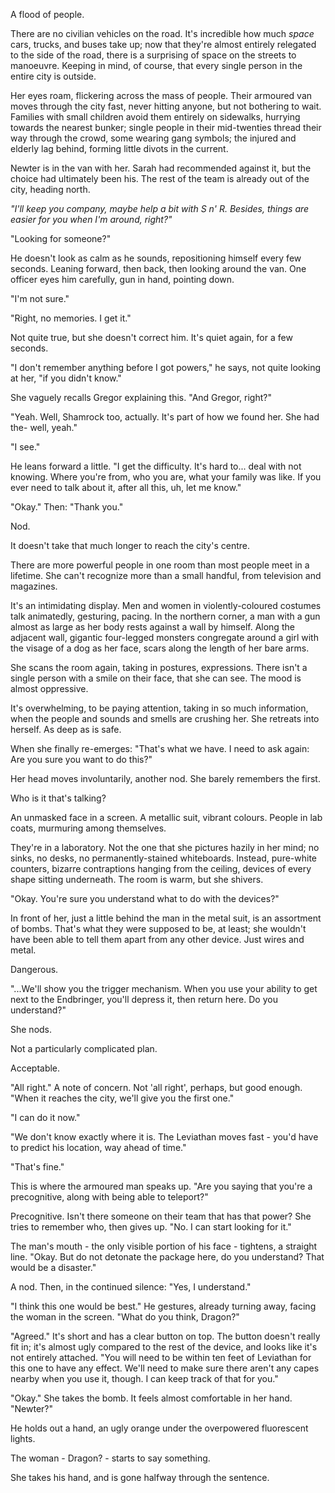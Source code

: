 A flood of people.

There are no civilian vehicles on the road. It's incredible how much *space* cars, trucks, and buses take up; now that they're almost entirely relegated to the side of the road, there is a surprising of space on the streets to manoeuvre. Keeping in mind, of course, that every single person in the entire city is outside.

Her eyes roam, flickering across the mass of people. Their armoured van moves through the city fast, never hitting anyone, but not bothering to wait. Families with small children avoid them entirely on sidewalks, hurrying towards the nearest bunker; single people in their mid-twenties thread their way through the crowd, some wearing gang symbols; the injured and elderly lag behind, forming little divots in the current.

Newter is in the van with her. Sarah had recommended against it, but the choice had ultimately been his. The rest of the team is already out of the city, heading north. 

*"I'll keep you company, maybe help a bit with S n' R. Besides, things are easier for you when I'm around, right?"* 

"Looking for someone?"

He doesn't look as calm as he sounds, repositioning himself every few seconds. Leaning forward, then back, then looking around the van. One officer eyes him carefully, gun in hand, pointing down.

"I'm not sure."

"Right, no memories. I get it."

Not quite true, but she doesn't correct him. It's quiet again, for a few seconds.

"I don't remember anything before I got powers," he says, not quite looking at her, "if you didn't know." 

She vaguely recalls Gregor explaining this. "And Gregor, right?"

"Yeah. Well, Shamrock too, actually. It's part of how we found her. She had the- well, yeah."

"I see."

He leans forward a little. "I get the difficulty. It's hard to... deal with not knowing. Where you're from, who you are, what your family was like. If you ever need to talk about it, after all this, uh, let me know."

"Okay." Then: "Thank you."

Nod.

It doesn't take that much longer to reach the city's centre.

There are more powerful people in one room than most people meet in a lifetime. She can't recognize more than a small handful, from television and magazines. 

It's an intimidating display. Men and women in violently-coloured costumes talk animatedly, gesturing, pacing. In the northern corner, a man with a gun almost as large as her body rests against a wall by himself. Along the adjacent wall, gigantic four-legged monsters congregate around a girl with the visage of a dog as her face, scars along the length of her bare arms.

She scans the room again, taking in postures, expressions. There isn't a single person with a smile on their face, that she can see. The mood is almost oppressive. 

It's overwhelming, to be paying attention, taking in so much information, when the people and sounds and smells are crushing her. She retreats into herself. As deep as is safe.

When she finally re-emerges: "That's what we have. I need to ask again: Are you sure you want to do this?"

Her head moves involuntarily, another nod. She barely remembers the first.

Who is it that's talking?

An unmasked face in a screen. A metallic suit, vibrant colours. People in lab coats, murmuring among themselves.

They're in a laboratory. Not the one that she pictures hazily in her mind; no sinks, no desks, no permanently-stained whiteboards. Instead, pure-white counters, bizarre contraptions hanging from the ceiling, devices of every shape sitting underneath. The room is warm, but she shivers. 

"Okay. You're sure you understand what to do with the devices?"

In front of her, just a little behind the man in the metal suit, is an assortment of bombs. That's what they were supposed to be, at least; she wouldn't have been able to tell them apart from any other device. Just wires and metal.

Dangerous.

"...We'll show you the trigger mechanism. When you use your ability to get next to the Endbringer, you'll depress it, then return here. Do you understand?"

She nods. 

Not a particularly complicated plan.

Acceptable.

"All right." A note of concern. Not 'all right', perhaps, but good enough. "When it reaches the city, we'll give you the first one."

"I can do it now."

"We don't know exactly where it is. The Leviathan moves fast - you'd have to predict his location, way ahead of time."

"That's fine."

This is where the armoured man speaks up. "Are you saying that you're a precognitive, along with being able to teleport?"

Precognitive. Isn't there someone on their team that has that power? She tries to remember who, then gives up. "No. I can start looking for it."

The man's mouth - the only visible portion of his face - tightens, a straight line. "Okay. But do not detonate the package here, do you understand? That would be a disaster."

A nod. Then, in the continued silence: "Yes, I understand."

"I think this one would be best." He gestures, already turning away, facing the woman in the screen. "What do you think, Dragon?"

"Agreed." It's short and has a clear button on top. The button doesn't really fit in; it's almost ugly compared to the rest of the device, and looks like it's not entirely attached. "You will need to be within ten feet of Leviathan for this one to have any effect. We'll need to make sure there aren't any capes nearby when you use it, though. I can keep track of that for you."

"Okay." She takes the bomb. It feels almost comfortable in her hand. "Newter?"

He holds out a hand, an ugly orange under the overpowered fluorescent lights.

The woman - Dragon? - starts to say something.

She takes his hand, and is gone halfway through the sentence.


